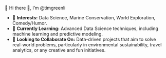 👋 Hi there 👋, I’m @timgreenli

- 👀 **Interests:** Data Science, Marine Conservation, World Exploration, Comedy/Humor.
- 🌱 **Currently Learning:** Advanced Data Science techniques, including machine learning and predictive modeling.
- 💼 **Looking to Collaborate On:** Data-driven projects that aim to solve real-world problems, particularly in environmental sustainability, travel analytics, or any creative and fun initiatives.

<!---
timgreenli/timgreenli is a ✨ special ✨ repository because its `README.md` (this file) appears on your GitHub profile.
You can click the Preview link to take a look at your changes.
--->
